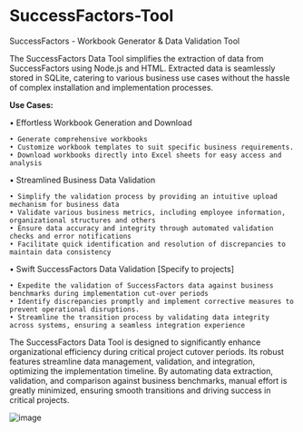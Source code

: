 # SuccessFactors-Tool
SuccessFactors - Workbook Generator & Data Validation Tool

The SuccessFactors Data Tool simplifies the extraction of data from SuccessFactors using Node.js and HTML. Extracted data is seamlessly stored in SQLite, catering to various business use cases without the hassle of complex installation and implementation processes.

**Use Cases:**

• Effortless Workbook Generation and Download

	• Generate comprehensive workbooks
	• Customize workbook templates to suit specific business requirements.
	• Download workbooks directly into Excel sheets for easy access and analysis

• Streamlined Business Data Validation

	• Simplify the validation process by providing an intuitive upload mechanism for business data 
	• Validate various business metrics, including employee information, organizational structures and others
	• Ensure data accuracy and integrity through automated validation checks and error notifications
	• Facilitate quick identification and resolution of discrepancies to maintain data consistency

• Swift SuccessFactors Data Validation [Specify to projects]

	• Expedite the validation of SuccessFactors data against business benchmarks during implementation cut-over periods
	• Identify discrepancies promptly and implement corrective measures to prevent operational disruptions.
	• Streamline the transition process by validating data integrity across systems, ensuring a seamless integration experience

The SuccessFactors Data Tool is designed to significantly enhance organizational efficiency during critical project cutover periods. Its robust features streamline data management, validation, and integration, optimizing the implementation timeline. By automating data extraction, validation, and comparison against business benchmarks, manual effort is greatly minimized, ensuring smooth transitions and driving success in critical projects.


![image](https://github.com/selvagc/SuccessFactors-Tool/assets/164942993/afcc7e33-ae7c-488e-b3f3-b27f2bfab23a)

